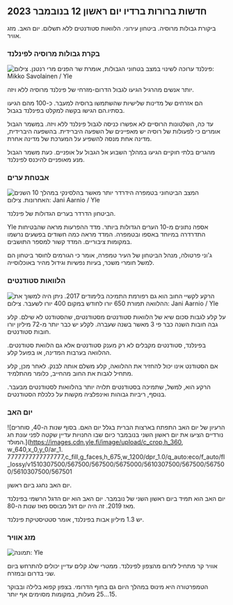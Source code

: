 ## חדשות ברורות ברדיו יום ראשון 12 בנובמבר 2023

ביקורת גבולות מרוסיה. ביטחון עירוני. הלוואות סטודנטים ללא תשלום. יום האב. מזג אוויר.

### בקרת גבולות מרוסיה לפינלנד

![פינלנד ערוכה לשינוי במצב בטחוני הגבולות, אומרת שר הפנים מרי רנטנן. צילום: Mikko Savolainen / Yle](https://images.cdn.yle.fi/image/upload/c_crop,h_2720,w_4836,x_0,y_450/ar_1.7777777777777777,c_fill,g_faces,h_620,.0d_faces,h_670,.0d/rq_auto:eco/f_auto/fl_lossy/v1695988171/39-11790926516b884859ee)

יותר אנשים מהרגיל הגיעו לגבול הדרום-מזרחי של פינלנד מרוסיה ללא ויזה.

הם אזרחים של מדינות שלישיות שהשתמשו ברוסיה למעבר. כ-100 מהם הגיעו בסתיו.הם הגישו בקשה למקלט בפינלנד בגבול.

עד כה, השלטונות הרוסיים לא אפשרו כניסה לגבול פינלנד ללא ויזה. במשמר הגבול אומרים כי לפעולות של רוסיה יש מאפיינים של השפעה היברידית. בהשפעה היברידית, מדינה אחת מנסה להשפיע על המערכת של מדינה אחרת.

מהגרים בלתי חוקיים הגיעו במהלך השבוע אל הגבול על אופניים. כעת משמר הגבול מנע מאופניים להיכנס לפינלנד.

### אבטחת ערים

![המצב הביטחוני בטמפרה הידרדר יותר מאשר בהלסינקי במהלך 10 השנים האחרונות. צילום: Jani Aarnio / Yle](https://images.cdn.yle.fi/image/upload/c_crop,h_2687,w_4777,x_1,y_258/ar_1.7777777777777777,c_fill,g_faces,h_1270,0d_670,wq_auto:eco/f_auto/fl_lossy/v1699517677/39-1197321654a95de6dbe7)

הביטחון הדרדר בערים הגדולות של פינלנד.

Yle אספה נתונים מ-10 הערים הגדולות ביותר. מדד ההפרעות מראה שהבטיחות התדרדרה במיוחד באספו ובטמפרה. המדד מראה כמה חשודים בפשעים נרשמו במקומות ציבוריים. המדד קשור למספר התושבים.

ג'וני פרטולה, מנהל הביטחון של העיר טמפרה, אומר כי הגורמים לחוסר ביטחון הם למשל חומרי משכר, בעיות נפשיות וגידול מהיר באוכלוסייה.

### הלוואות סטודנטים

![הרקע לקשיי החוב הוא גם רפורמת התמיכה בלימודים 2017. ניתן היה למשוך את ההלוואה תמורת 650 יורו לחודש במקום 400 יורו לשעבר. צילום: Jani Aarnio / Yle](https://images.cdn.yle.fi/image/upload/c_crop,h_3078,w_5472,x_0,y_557/ar_1.7777777777777777,c_fill,g_faces,h_1270,0d_670,wq_auto:eco/f_auto/fl_lossy/v1694583672/39-1171262650149d3dfd0c)

על קלע לגבות סכום שיא של הלוואות סטודנטים מסטודנטים, שהסטודנט לא שילם. קלע גבה חובות השנה כבר פי 3 מאשר בשנה שעברה. לקלע יש כבר יותר מ-72 מיליון יורו חובות סטודנטים.

בפינלנד, סטודנטים מקבלים לא רק מענק סטודנטים אלא גם הלוואת סטודנטים. ההלוואה בערבות המדינה, או בפועל קלע.

אם הסטודנט אינו יכול להחזיר את ההלוואה, קלע משלם אותה לבנק. לאחר מכן, קלע מתחיל לגבות את החוב מהחייב, כלומר מהתלמיד.

הרקע הוא, למשל, שתמיכה בסטודנטים תלויה יותר בהלוואות לסטודנטים מבעבר. בנוסף, ריביות גבוהות ואינפלציה מקשות על כלכלת הסטודנטים.

### יום האב

![הרעיון של יום האב התפתח בארצות הברית בגלל יום האם. בסוף שנות ה-40, סוחרים נורדיים הציעו את יום ראשון השני בנובמבר כיום שבו החנויות עדיין שקטה לפני עונת חג המולד.](https://images.cdn.yle.fi/image/upload/c_crop,h_360, w_640,x_0,y_0/ar_1. 7777777777777777,c_fill,g_faces,h_675,w_1200/dpr_1.0/q_auto:eco/f_auto/fl_lossy/v1510307500/567500/567500/5675000/5610307500/567500/567500/5610307500/567501

יום האב נחגג ביום ראשון.

יום האב הוא תמיד ביום ראשון השני של נובמבר. יום האב הוא יום הדגל הרשמי בפינלנד מאז 2019. זה היה יום דגל מבוסס מאז שנות ה-80.

יש 1.3 מיליון אבות בפינלנד, אומר סטטיסטיקת פינלנד.

### מזג אוויר

![ תמונה: Yle](https://images.cdn.yle.fi/image/upload/c_crop,h_1080,w_1919,x_0,y_0/ar_1.7777777777777777,c_fill,g_faces,h_675,w_pr_1200.:eco/f_auto/fl_lossy/v1699803736/39-11995176550f22164d93)

אוויר קר מתחיל לזרום מהצפון לפינלנד. ממטרי שלג קלים עדיין יכולים להתרחש ביום שני בדרום ובמזרח.

הטמפרטורה היא מינוס במהלך היום גם בחוף הדרומי. בצפון קפוא בלילה ובבוקר 15\...25 מעלות, במקומות מסוימים אף יותר.
